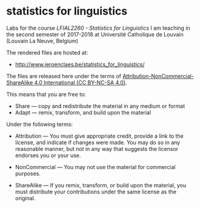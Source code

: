 # statistics for linguistics
Labs for the course *LFIAL2260 - Statistics for Linguistics* I am teaching in the second semester of 2017-2018 at Université Catholique de Louvain (Louvain La Neuve, Belgium)

The rendered files are hosted at: 
- http://www.jeroenclaes.be/statistics_for_linguistics/


The files are released here under the terms of [Attribution-NonCommercial-ShareAlike 4.0 International (CC BY-NC-SA 4.0)](https://creativecommons.org/licenses/by-nc-sa/4.0/).

This means that you are free to:
- Share — copy and redistribute the material in any medium or format
- Adapt — remix, transform, and build upon the material

Under the following terms:
- Attribution — You must give appropriate credit, provide a link to the license, and indicate if changes were made. You may do so in any reasonable manner, but not in any way that suggests the licensor endorses you or your use.

- NonCommercial — You may not use the material for commercial purposes.

- ShareAlike — If you remix, transform, or build upon the material, you must distribute your contributions under the same license as the original.

